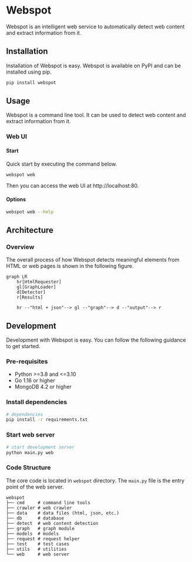 # Webspot

Webspot is an intelligent web service to automatically detect web content and extract information from it.

## Installation

Installation of Webspot is easy. Webspot is available on PyPI and can be installed using pip.

```bash
pip install webspot
```

## Usage

Webspot is a command line tool. It can be used to detect web content and extract information from it.

### Web UI

#### Start

Quick start by executing the command below.

```bash
webspot web
```

Then you can access the web UI at http://localhost:80.

#### Options

```bash
webspot web --help
```

## Architecture

### Overview

The overall process of how Webspot detects meaningful elements from HTML or web pages is shown in the following figure.

```mermaid
graph LR
    hr[HtmlRequester]
    gl[GraphLoader]
    d[Detector]
    r[Results]

    hr --"html + json"--> gl --"graph"--> d --"output"--> r
```

## Development

Development with Webspot is easy. You can follow the following guidance to get started.

### Pre-requisites

- Python >=3.8 and <=3.10
- Go 1.16 or higher
- MongoDB 4.2 or higher

### Install dependencies

```bash
# dependencies
pip install -r requirements.txt
```

### Start web server

```bash
# start development server
python main.py web
```

### Code Structure

The core code is located in `webspot` directory. The `main.py` file is the entry point of the web server.

```
webspot
├── cmd     # command line tools
├── crawler # web crawler
├── data    # data files (html, json, etc.)
├── db      # database
├── detect  # web content detection
├── graph   # graph module
├── models  # models
├── request # request helper
├── test    # test cases
├── utils   # utilities
└── web     # web server
```
